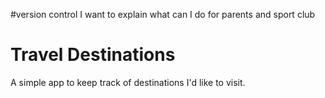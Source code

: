 #version control
I want to explain what can I do for parents and sport club

# Travel Destinations

A simple app to keep track of destinations I'd like to visit.

